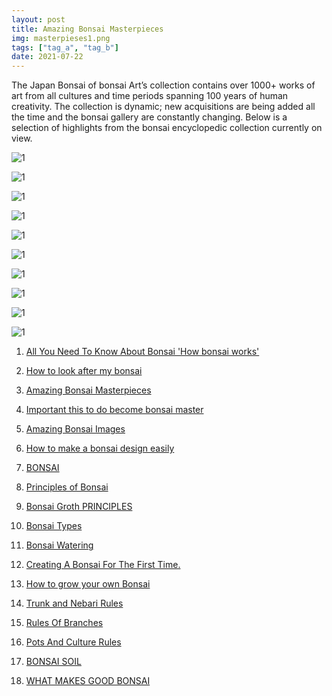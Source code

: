 ```yaml
---
layout: post
title: Amazing Bonsai Masterpieces
img: masterpieses1.png
tags: ["tag_a", "tag_b"]
date: 2021-07-22
---
```


The Japan Bonsai of bonsai Art’s collection contains over 1000+ works of art from all cultures and time periods spanning 100 years of human creativity. The collection is dynamic; new acquisitions are being added all the time and the bonsai gallery are constantly changing. Below is a selection of highlights from the bonsai encyclopedic collection currently on view.



![1](masterpieses1.png)


 <!--adsense-->

 ![1](2.jpeg)

 <!--adsense-->
 ![1](3.jpeg)
<!--adsense-->
![1](4.jpeg)
<!--adsense-->
![1](5.jpeg)
<!--adsense-->
![1](6.jpeg)
<!--adsense-->
![1](7.jpeg)
<!--adsense-->
![1](8.jpeg)
<!--adsense-->
![1](9.jpeg)
<!--adsense-->
![1](10.jpeg)


1. [All You Need To Know About Bonsai 'How bonsai works'](https://srilankasl.com/posts/bonsai_care/)
2. [How to look after my bonsai](https://srilankasl.com/posts/how_to_carering_your_bonsai/)
3. [Amazing Bonsai Masterpieces](https://srilankasl.com/posts/masterpieses1/)
4. [Important this to do become bonsai master](https://srilankasl.com/posts/masterpieses2/)
5. [Amazing Bonsai Images](https://srilankasl.com/posts/bonsaipost1/)
6. [How to make a bonsai design easily](https://srilankasl.com/posts/lerningguide1/)
7. [BONSAI](https://srilankasl.com/posts/introduction/)
8. [Principles of Bonsai](https://srilankasl.com/posts/principlesofbonsai/)
9. [Bonsai Groth PRINCIPLES](https://srilankasl.com/posts/bonsaigrouthprincipals/)
10. [Bonsai Types](https://srilankasl.com/posts/bonsaitypes/)
11. [Bonsai Watering](https://srilankasl.com/posts/bonsaiwatering/)
12. [Creating A Bonsai For The First Time.](https://srilankasl.com/posts/biginnerbasics/)
13. [How to grow your own Bonsai](https://srilankasl.com/posts/bonsaigrowing/)
14. [Trunk and Nebari Rules](https://srilankasl.com/posts/rulesofbonsai/)
15. [Rules Of Branches](https://srilankasl.com/posts/rulesofbranches/)
16. [Pots And Culture Rules](https://srilankasl.com/posts/potsandculturerules/)
17. [BONSAI SOIL](https://srilankasl.com/posts/bonsaisoil/)

18. [WHAT MAKES GOOD BONSAI](https://srilankasl.com/posts/whatmakesgoodbonsai/)
